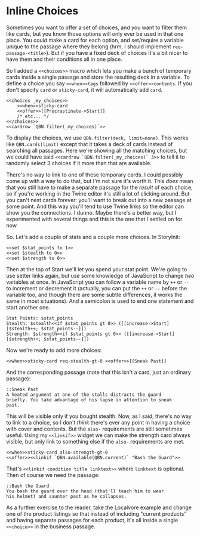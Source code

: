 Inline Choices
==============

Sometimes you want to offer a set of choices, and you want to
filter them like cards, but you know those options will only ever
be used in that one place. You *could* make a card for each
option, and set/require a variable unique to the passage where
they belong (hrm, I should implement `req-passage-<title>`). But
if you have a fixed deck of choices it's a bit nicer to have them
and their conditions all in one place.

So I added a `<<choices>>` macro which lets you make a bunch of
temporary cards inside a single passage and store the resulting
deck in a variable. To define a choice you say `<<when>>tags`
followed by `<<offer>>contents`. If you don't specify `card` or
`sticky-card`, it will automatically add `card`.

	<<choices _my_choices>>
		<<when>>sticky-card
		<<offer>>[[Procrastinate->Start]]
		/* etc... */
	<</choices>>
	<<cardrow `QBN.filter(_my_choices)`>>

To display the choices, we use `QBN.filter(deck, limit=none)`.
This works like `QBN.cards(limit)` except that it takes a deck of
cards instead of searching all passages. Here we're showing all
the matching choices, but we could have said ``<<cardrow
`QBN.filter(_my_choices)` 3>>`` to tell it to randomly select 3
choices if it more than that are available.

There's no way to link to one of these temporary cards. I could
possibly come up with a way to do that, but I'm not sure it's
worth it. This *does* mean that you still have to make a separate
passage for the *result* of each choice, so if you're working in
the Twine editor it's still a lot of clicking around. But you
can't nest cards forever: you'll want to break out into a new
passage at some point. And this way you'll tend to use Twine links
so the editor can show you the connections. I dunno. Maybe there's
a better way, but I experimented with several things and this is
the one that I settled on for now.

So. Let's add a couple of stats and a couple more choices. In
StoryInit:

	<<set $stat_points to 1>>
	<<set $stealth to 0>>
	<<set $strength to 0>>

Then at the top of Start we'll let you spend your stat point.
We're going to use setter links again, but use some knowledge of
JavaScript to change *two* variables at once. In JavaScript you
can follow a variable name by `++` or `--` to increment or
decrement it (actually, you can put the `++` or `--` before the
variable too, and though there are some subtle differences, it
works the same in most situations). And a semicolon is used to end
one statement and start another one.

	Stat Points: $stat_points
	Stealth: $stealth<<if $stat_points gt 0>> ([[increase->Start][$stealth++; $stat_points--]])
	Strength: $strength<<if $stat_points gt 0>> ([[increase->Start][$strength++; $stat_points--]])

Now we're ready to add more choices:

	<<when>>sticky-card req-stealth-gt-0 <<offer>>[[Sneak Past]]

And the corresponding passage (note that this isn't a card, just
an ordinary passage):

	::Sneak Past
	A heated argument at one of the stalls distracts the guard
	briefly. You take advantage of his lapse in attention to sneak
	past.

This will be visible only if you bought stealth. Now, as I said,
there's no way to link to a choice, so I don't *think* there's
ever any point in having a choice with cover and contents. But the
`also-` requirements are still sometimes useful. Using my
`<<linkif>>` widget we can make the strength card always visible,
but only link to something else if the `also-` requirements are
met.

	<<when>>sticky-card also-strength-gt-0
	<<offer>><<linkif `QBN.available(QBN.current)` "Bash the Guard">>

That's `<<linkif condition title linktext>>` where `linktext` is
optional. Then of course we need the passage:

	::Bash the Guard
	You bash the guard over the head (that'll teach him to wear
	his helmet) and saunter past as he collapses.

As a further exercise to the reader, take the Localvore example
and change one of the product listings so that instead of
including "current products" and having separate passages for each
product, it's all inside a single `<<choice>>` in the business
passage.
